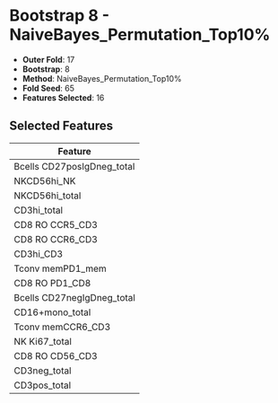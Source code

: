 # Bootstrap 8 - NaiveBayes_Permutation_Top10%

- **Outer Fold**: 17
- **Bootstrap**: 8
- **Method**: NaiveBayes_Permutation_Top10%
- **Fold Seed**: 65
- **Features Selected**: 16

## Selected Features

| Feature |
|---------|
| Bcells CD27posIgDneg_total |
| NKCD56hi_NK |
| NKCD56hi_total |
| CD3hi_total |
| CD8 RO CCR5_CD3 |
| CD8 RO CCR6_CD3 |
| CD3hi_CD3 |
| Tconv memPD1_mem |
| CD8 RO PD1_CD8 |
| Bcells CD27negIgDneg_total |
| CD16+mono_total |
| Tconv memCCR6_CD3 |
| NK Ki67_total |
| CD8 RO CD56_CD3 |
| CD3neg_total |
| CD3pos_total |
